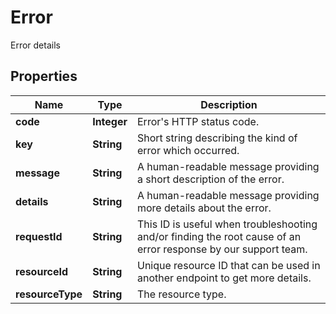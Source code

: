 

# Error

Error details

## Properties

| Name | Type | Description |
|------------ | ------------- | ------------- |
|**code** | **Integer** | Error&#39;s HTTP status code. |
|**key** | **String** | Short string describing the kind of error which occurred. |
|**message** | **String** | A human-readable message providing a short description of the error. |
|**details** | **String** | A human-readable message providing more details about the error. |
|**requestId** | **String** | This ID is useful when troubleshooting and/or finding the root cause of an error response by our support team. |
|**resourceId** | **String** | Unique resource ID that can be used in another endpoint to get more details. |
|**resourceType** | **String** | The resource type. |



